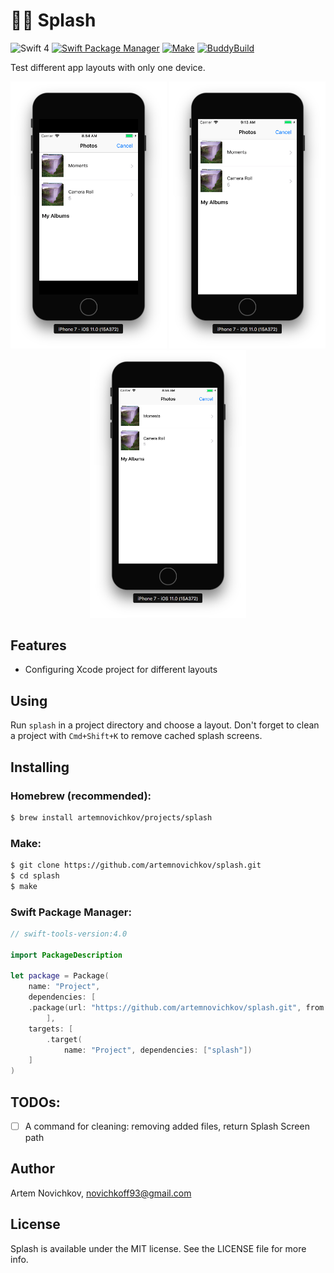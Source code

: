 # 🏊🏻 Splash
![Swift 4](https://img.shields.io/badge/Swift-4-yellow.svg)
[![Swift Package Manager](https://img.shields.io/badge/spm-compatible-brightgreen.svg?style=flat)](https://github.com/artemnovichkov/splash/blob/master/Package.swift)
[![Make](https://img.shields.io/badge/homebrew-compatible-brightgreen.svg?style=flat)](https://github.com/artemnovichkov/homebrew-projects)
[![BuddyBuild](https://dashboard.buddybuild.com/api/statusImage?appID=59ed8ff243aa2a0001c0ba1c&branch=master&build=latest)](https://dashboard.buddybuild.com/apps/59ed8ff243aa2a0001c0ba1c/build/latest?branch=master)

Test different app layouts with only one device.

<p align="center">
<img src=".github/example_iphone4.png" width="250" />
<img src=".github/example_iphone5s.png" width="250" />
<img src=".github/example_default.png" width="250" />
</p>

## Features
- Configuring Xcode project for different layouts

## Using

Run `splash` in a project directory and choose a layout. Don't forget to clean a project with `Cmd+Shift+K` to remove cached splash screens.

## Installing

### Homebrew (recommended):

```bash
$ brew install artemnovichkov/projects/splash
```

### Make:

```bash
$ git clone https://github.com/artemnovichkov/splash.git
$ cd splash
$ make
```

### Swift Package Manager:

```swift
// swift-tools-version:4.0

import PackageDescription

let package = Package(
    name: "Project",
    dependencies: [
    .package(url: "https://github.com/artemnovichkov/splash.git", from: "1.0.0"),
        ],
    targets: [
        .target(
            name: "Project", dependencies: ["splash"])
    ]
)
```

## TODOs:

 - [ ] A command for cleaning: removing added files, return Splash Screen path

## Author

Artem Novichkov, novichkoff93@gmail.com

## License

Splash is available under the MIT license. See the LICENSE file for more info.
